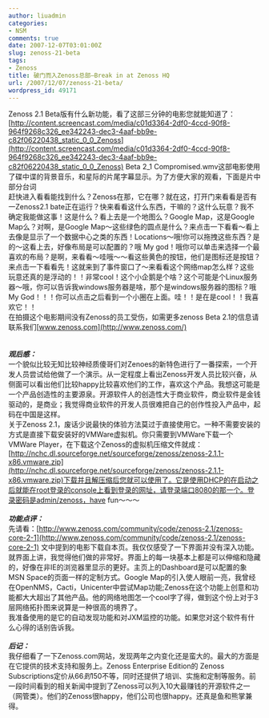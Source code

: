```yaml
---
author: liuadmin
categories:
- NSM
comments: true
date: 2007-12-07T03:01:00Z
slug: zenoss-21-beta
tags:
- Zenoss
title: 破门而入Zenoss总部–Break in at Zenoss HQ
url: /2007/12/07/zenoss-21-beta/
wordpress_id: 49171
---
```


Zenoss 2.1 Beta版有什么新功能，看了这部三分钟的电影您就能知道了：[http://content.screencast.com/media/c01d3364-2df0-4ccd-90f8-964f9268c326_ee342243-dec3-4aaf-bb9e-c82f06220438_static_0_0_Zenoss](http://content.screencast.com/media/c01d3364-2df0-4ccd-90f8-964f9268c326_ee342243-dec3-4aaf-bb9e-c82f06220438_static_0_0_Zenoss) Beta 2_1 Compromised.wmv这部电影使用了碟中谍的背景音乐，和星际的片尾字幕显示。为了方便大家的观看，下面是片中部分台词<br />赶快进入看看能找到什么？Zenoss在那，它在哪？就在这，打开门来看看是否有一Zenoss2.1 bate正在运行？快来看看这什么东西，干嘛的？这什么玩意？我不确定我能做这事！这是什么？看上去是一个地图么？Google Map，这是Google Map么？对啊，是Google Map～这些绿色的圆点是什么？来点击一下看看～看上去像是显示了一个数据中心之类的东西！Locations～哦!你可以拖拽这些东西？是的～这看上去，好像布局是可以配置的？哦 My god！哦你可以单击来选择一个最喜欢的布局？是啊，来看看～哇哦～～看这些黄色的按钮，他们是图标还是按钮？来点击一下看看先！这就来到了事件窗口了～来看看这个网络map怎么样？这些玩意还真的是浮动的！！非常cool！这个小企鹅是个啥？这个可能是个Linux服务器～哦，你可以告诉我windows服务器是啥，那个是windows服务器的图标？哦 My God！！！你可以点击之后看到一个小圈在上面。哇！！是在是cool！！我喜欢它！！<br />在拍摄这个电影期间没有Zenoss的员工受伤，如需更多zenoss Beta 2.1的信息请联系我们[www.zenoss.com](http://www.zenoss.com/)<br /><br /><br />**_观后感：_**<br />一个貌似比较无知比较神经质傻哥们对Zenoes的新特色进行了一番探索，一个开发人员尝试给他做了一个演示。从一定程度上看出Zenoss开发人员比较兴奋，从侧面可以看出他们比较happy比较喜欢他们的工作，喜欢这个产品。我想这可能是一个产品创造性的主要源泉。开源软件人的创造性大于商业软件，商业软件是金钱驱动的，是商业；我觉得商业软件的开发人员很难把自己的创作性投入产品中，起码在中国是这样。<br />关于Zenoss 2.1，废话少说最快的体验方法莫过于直接使用它。一种不需要安装的方式是直接下载安装好的VMWare虚拟机。你只需要到VMWare下载一个VMWare Player，在下载这个Zenoss的虚拟机压缩文件就成：[http://nchc.dl.sourceforge.net/sourceforge/zenoss/zenoss-2.1.1-x86.vmware.zip](http://nchc.dl.sourceforge.net/sourceforge/zenoss/zenoss-2.1.1-x86.vmware.zip)下载并且解压缩后您就可以使用了。它是使用DHCP的在启动之后就能在root登录的console上看到登录的网址，请登录端口8080的那一个。登录密码是admin/zenoss，have fun～～～<br /><br />**_功能点评：_**<br />先请看：[http://www.zenoss.com/community/code/zenoss-2.1/zenoss-core-2-1](http://www.zenoss.com/community/code/zenoss-2.1/zenoss-core-2-1) 文中提到的电影下载自本页。我仅仅感受了一下界面并没有深入功能。就界面上讲，我觉得他们做的非常好。界面上的每一块基本上都是可以伸缩和隐藏的，好像在非IE的浏览器里显示的更好。主页上的Dashboard是可以配置的象MSN Space的页面一样的定制方式。Google Map的引入使人眼前一亮，我曾经在OpenNMS，Cacti，Unicenter中尝试Map功能;Zenoss在这个功能上创意和功能都大大超出了其他产品。他的网络地图怎一个cool字了得，做到这个份上对于3层网络拓扑图来说算是一种很高的境界了。<br />我准备使用的是它的自动发现功能和对JXM监控的功能。如果您对这个软件有什么心得的话别告诉我。<br /><br />**_后记：_**<br />我仔细看了一下Zenoss.com网站，发现两年之内变化还是蛮大的。最大的方面是在它提供的技术支持和服务上。Zenoss Enterprise Edition的 Zenoss Subscriptions定价从66$到150$不等，同时还提供了培训、实施和定制等服务。前一段时间看到的相关新闻中提到了Zenoss可以列入10大最赚钱的开源软件之一（网管类）。他们的Zenoss很happy，他们公司也很happy。还真是鱼和熊掌兼得。
